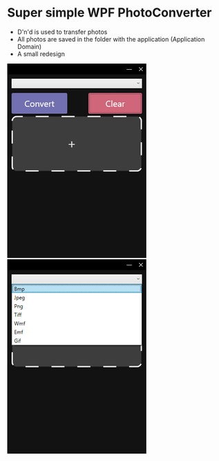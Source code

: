 # Super simple WPF PhotoConverter
- D'n'd is used to transfer photos
- All photos are saved in the folder with the application (Application Domain)
- A small redesign

![shouldbe](/imgs/1.png)
![shouldbe](/imgs/2.png)